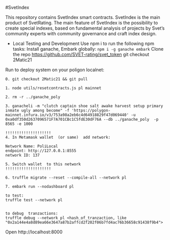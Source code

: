#SvetIndex

This repository contains SvetIndex smart contracts. SvetIndex is the main product of SvetRating. The main feature of SvetIndex is the possibility to create special indexes, based on fundamental analysis of projects by Svet’s community experts  with community governance and craft index design.

- Local Testing and Development
Use npm i to run the following npm tasks:
Install ganache, Embark globally:
`npm i -g ganache embark`
 Clone the repo https://github.com/SVET-rating/svet_token
 git checkout  2Matic21


Run to deploy system on your poligon localnet:
```
0. git checkout 2Matic21 && git pull

1. node utils/resetcontracts.js pl mainnet 

2. rm -r ../ganache_poly 

3. ganacheli -m "clutch captain shoe salt awake harvest setup primary inmate ugly among become" -f 'https://polygon-mainnet.infura.io/v3/753a98a2eb6c4d64918829f47d069440' -u 0xa0df350d2637096571F7A701CBc1C5fdE30dF76A --db ../ganache_poly  -p 8565 -e 1000

!!!!!!!!!!!!!!!!!!!!
4. In Metamask wallet  (or same)  add network:

Network Name: PoliLocal
endpoint: http://127.0.0.1:8555
network ID: 137

5. Switch wallet  to this network
!!!!!!!!!!!!!!!!!!!!

6. truffle migrate --reset --compile-all --network pl

7. embark run --nodashboard pl 

to test:
truffle test --network pl 


to debug  tranzactions: 
truffle debug --network pl <hash_of_tranzaction, like 
"0x2a144e4a8d89ea66e3647a87b2affcd2f202f06b7fd4ac76b36658c91438f9b4">

```


Open http://localhost:8000

